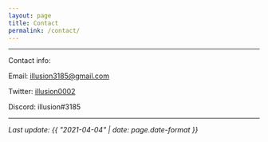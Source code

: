 ```yaml
---
layout: page
title: Contact
permalink: /contact/
---
```


***

Contact info:

Email: illusion3185@gmail.com

Twitter: [illusion0002](https://twitter.com/illusion0002)

Discord: illusion#3185

***

*Last update: {{ "2021-04-04" | date: page.date-format }}*

